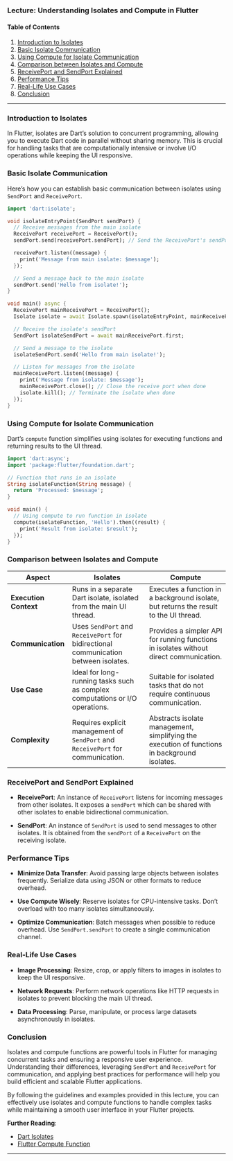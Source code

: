 ### Lecture: Understanding Isolates and Compute in Flutter

#### Table of Contents
1. [Introduction to Isolates](#introduction-to-isolates)
2. [Basic Isolate Communication](#basic-isolate-communication)
3. [Using Compute for Isolate Communication](#using-compute-for-isolate-communication)
4. [Comparison between Isolates and Compute](#comparison-between-isolates-and-compute)
5. [ReceivePort and SendPort Explained](#receiveport-and-sendport-explained)
6. [Performance Tips](#performance-tips)
7. [Real-Life Use Cases](#real-life-use-cases)
8. [Conclusion](#conclusion)

---

### Introduction to Isolates <a name="introduction-to-isolates"></a>

In Flutter, isolates are Dart’s solution to concurrent programming, allowing you to execute Dart code in parallel without sharing memory. This is crucial for handling tasks that are computationally intensive or involve I/O operations while keeping the UI responsive.

### Basic Isolate Communication <a name="basic-isolate-communication"></a>

Here’s how you can establish basic communication between isolates using `SendPort` and `ReceivePort`.

```dart
import 'dart:isolate';

void isolateEntryPoint(SendPort sendPort) {
  // Receive messages from the main isolate
  ReceivePort receivePort = ReceivePort();
  sendPort.send(receivePort.sendPort); // Send the ReceivePort's sendPort to the main isolate

  receivePort.listen((message) {
    print('Message from main isolate: $message');
  });

  // Send a message back to the main isolate
  sendPort.send('Hello from isolate!');
}

void main() async {
  ReceivePort mainReceivePort = ReceivePort();
  Isolate isolate = await Isolate.spawn(isolateEntryPoint, mainReceivePort.sendPort);

  // Receive the isolate's sendPort
  SendPort isolateSendPort = await mainReceivePort.first;

  // Send a message to the isolate
  isolateSendPort.send('Hello from main isolate!');

  // Listen for messages from the isolate
  mainReceivePort.listen((message) {
    print('Message from isolate: $message');
    mainReceivePort.close(); // Close the receive port when done
    isolate.kill(); // Terminate the isolate when done
  });
}
```

### Using Compute for Isolate Communication <a name="using-compute-for-isolate-communication"></a>

Dart’s `compute` function simplifies using isolates for executing functions and returning results to the UI thread.

```dart
import 'dart:async';
import 'package:flutter/foundation.dart';

// Function that runs in an isolate
String isolateFunction(String message) {
  return 'Processed: $message';
}

void main() {
  // Using compute to run function in isolate
  compute(isolateFunction, 'Hello').then((result) {
    print('Result from isolate: $result');
  });
}
```

### Comparison between Isolates and Compute <a name="comparison-between-isolates-and-compute"></a>

| **Aspect**                    | **Isolates**                                                                 | **Compute**                                                                 |
|-------------------------------|------------------------------------------------------------------------------|------------------------------------------------------------------------------|
| **Execution Context**         | Runs in a separate Dart isolate, isolated from the main UI thread.           | Executes a function in a background isolate, but returns the result to the UI thread. |
| **Communication**             | Uses `SendPort` and `ReceivePort` for bidirectional communication between isolates. | Provides a simpler API for running functions in isolates without direct communication. |
| **Use Case**                  | Ideal for long-running tasks such as complex computations or I/O operations. | Suitable for isolated tasks that do not require continuous communication.   |
| **Complexity**                 | Requires explicit management of `SendPort` and `ReceivePort` for communication. | Abstracts isolate management, simplifying the execution of functions in background isolates. |

### ReceivePort and SendPort Explained <a name="receiveport-and-sendport-explained"></a>

- **ReceivePort**: An instance of `ReceivePort` listens for incoming messages from other isolates. It exposes a `sendPort` which can be shared with other isolates to enable bidirectional communication.

- **SendPort**: An instance of `SendPort` is used to send messages to other isolates. It is obtained from the `sendPort` of a `ReceivePort` on the receiving isolate.

### Performance Tips <a name="performance-tips"></a>

- **Minimize Data Transfer**: Avoid passing large objects between isolates frequently. Serialize data using JSON or other formats to reduce overhead.
  
- **Use Compute Wisely**: Reserve isolates for CPU-intensive tasks. Don’t overload with too many isolates simultaneously.

- **Optimize Communication**: Batch messages when possible to reduce overhead. Use `SendPort.sendPort` to create a single communication channel.

### Real-Life Use Cases <a name="real-life-use-cases"></a>

- **Image Processing**: Resize, crop, or apply filters to images in isolates to keep the UI responsive.
  
- **Network Requests**: Perform network operations like HTTP requests in isolates to prevent blocking the main UI thread.

- **Data Processing**: Parse, manipulate, or process large datasets asynchronously in isolates.

### Conclusion <a name="conclusion"></a>

Isolates and compute functions are powerful tools in Flutter for managing concurrent tasks and ensuring a responsive user experience. Understanding their differences, leveraging `SendPort` and `ReceivePort` for communication, and applying best practices for performance will help you build efficient and scalable Flutter applications.

By following the guidelines and examples provided in this lecture, you can effectively use isolates and compute functions to handle complex tasks while maintaining a smooth user interface in your Flutter projects.

**Further Reading**:
- [Dart Isolates](https://dart.dev/guides/libraries/library-tour#dartisolates)
- [Flutter Compute Function](https://api.flutter.dev/flutter/foundation/compute.html)

---